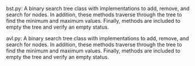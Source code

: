 bst.py:
A binary search tree class with implementations to add, remove,
and search for nodes. In addition, these methods traverse
through the tree to find the minimum and maximum values.
Finally, methods are included to empty the tree and verify
an empty status.

avl.py:
A binary search tree class with implementations to add, remove,
and search for nodes. In addition, these methods traverse
through the tree to find the minimum and maximum values.
Finally, methods are included to empty the tree and verify
an empty status.
